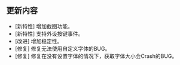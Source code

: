 ## 更新内容

* [新特性] 增加截图功能。
* [新特性] 支持外设按键事件。
* [改进] 增加稳定性。
* [修复] 修复无法使用自定义字体的BUG。
* [修复] 修复在没有设置字体的情况下，获取字体大小会Crash的BUG。